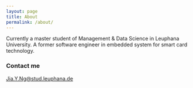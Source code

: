 ```yaml
---
layout: page
title: About
permalink: /about/
---
```


Currently a master student of Management & Data Science in Leuphana University. A former software engineer in embedded system for smart card technology. 

### Contact me

[Jia.Y.Ng@stud.leuphana.de](mailto:email@domain.com)
